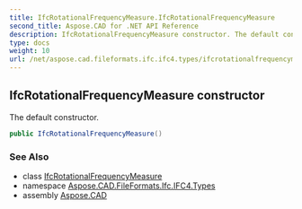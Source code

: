 ```yaml
---
title: IfcRotationalFrequencyMeasure.IfcRotationalFrequencyMeasure
second_title: Aspose.CAD for .NET API Reference
description: IfcRotationalFrequencyMeasure constructor. The default constructor
type: docs
weight: 10
url: /net/aspose.cad.fileformats.ifc.ifc4.types/ifcrotationalfrequencymeasure/ifcrotationalfrequencymeasure/
---
```

## IfcRotationalFrequencyMeasure constructor

The default constructor.

```csharp
public IfcRotationalFrequencyMeasure()
```

### See Also

* class [IfcRotationalFrequencyMeasure](../)
* namespace [Aspose.CAD.FileFormats.Ifc.IFC4.Types](../../ifcrotationalfrequencymeasure/)
* assembly [Aspose.CAD](../../../)


